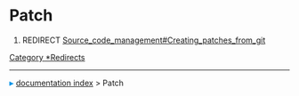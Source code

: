 # Patch
1.  REDIRECT [Source\_code\_management\#Creating\_patches\_from\_git](Source_code_management#Creating_patches_from_git.md)



[Category   *Redirects](Category_Redirects.md)



---
![](images/Right_arrow.png) [documentation index](../README.md) > Patch
